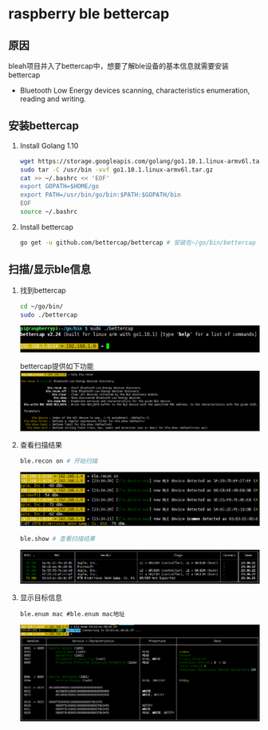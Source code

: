 ﻿# raspberry ble bettercap

## 原因

bleah项目并入了bettercap中，想要了解ble设备的基本信息就需要安装bettercap
* Bluetooth Low Energy devices scanning, characteristics enumeration, reading and writing.
    
## 安装bettercap

1. Install Golang 1.10

    ```bash
    wget https://storage.googleapis.com/golang/go1.10.1.linux-armv6l.tar.gz
    sudo tar -C /usr/bin -xvf go1.10.1.linux-armv6l.tar.gz
    cat >> ~/.bashrc << 'EOF'
    export GOPATH=$HOME/go
    export PATH=/usr/bin/go/bin:$PATH:$GOPATH/bin
    EOF
    source ~/.bashrc
    ```


2. Install bettercap
    ```bash
    go get -u github.com/bettercap/bettercap # 安装在~/go/bin/bettercap
    ```
## 扫描/显示ble信息

1. 找到bettercap

    ```bash
    cd ~/go/bin/
    sudo ./bettercap
    ```
    ![](20.png)
    
    bettercap提供如下功能
    ![](24.png)

2. 查看扫描结果
    ```bash
    ble.recon on # 开始扫描
    ```
    ![](21.png)
    ```bash
    ble.show # 查看扫描结果
    ```
    ![](22.png)
    
3. 显示目标信息
    ```base
    ble.enum mac #ble.enum mac地址
    ```
    ![](23.png)




